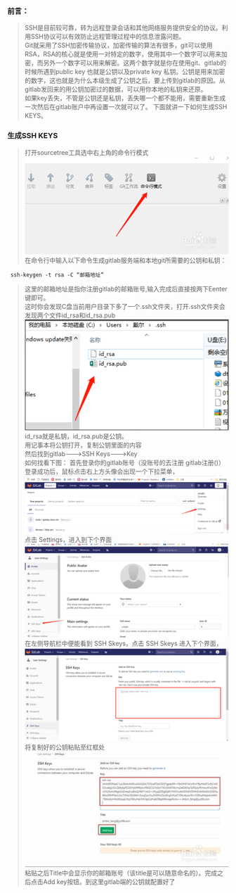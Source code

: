 ### 前言： 
>   SSH是目前较可靠，转为远程登录会话和其他网络服务提供安全的协议。利用SSH协议可以有效防止远程管理过程中的信息泄露问题。  
>   Git就采用了SSH加密传输协议，加密传输的算法有很多，git可以使用RSA，RSA的核心就是使用一对特定的数字，使用其中一个数字可以用来加密，而另外一个数字可以用来解密。这两个数字就是你在使用git、gitlab的时候所遇到public key 也就是公钥以及private key 私钥。公钥是用来加密的数字，这也就是为什么本级生成了公钥之后，要上传到gitlab的原因。从gitlab发回来的用公钥加密过的数据，可以用你本地的私钥来还原。  
>   如果key丢失，不管是公钥还是私钥，丢失哪一个都不能用，需要重新生成一次然后在gitlab账户中再设置一次就可以了。
>下面就讲一下如何生成SSH KEYS。

### 生成SSH KEYS
> 打开sourcetree工具选中右上角的命令行模式
![](./img/sourcetree/stree_1.jpg)
> 在命令行中输入以下命令生成gitlab服务端和本地git所需要的公钥和私钥：  
```  
 ssh-keygen -t rsa -C “邮箱地址” 

```    
> 这里的邮箱地址是指你注册gitlab的邮箱账号,输入完成后直接按两下Eenter键即可。  
> 这时你会发现C盘当前用户目录下多了一个.ssh文件夹，打开.ssh文件夹会发现两个文件id\_rsa和id\_rsa.pub  
![](./img/sourcetree/stree_2.jpg)
> id\_rsa就是私钥，id\_rsa.pub是公钥。  
用记事本将公钥打开，复制公钥里面的内容  
然后找到gitlab--->SSH Keys--->Key  
如何找看下图：
首先登录你的gitlab账号（没账号的去注册 gitlab注册()）  
登录成功后，鼠标点击右上方头像会出现一个下拉菜单，  
![](./img/sourcetree/stree_4.jpg)  
点击 Settings，进入到下个界面  
![](./img/sourcetree/stree_5.jpg)   
在左侧导航栏中便能看到 SSH Skeys，点击 SSH Skeys 进入下个界面，  
![](./img/sourcetree/stree_6.jpg)  
将复制好的公钥粘贴至红框处  
![](./img/sourcetree/stree_3.jpg)  
粘贴之后Title中会显示你的邮箱账号（该title是可以随意命名的）。完成之后点击Add key按钮。到这里gitlab端的公钥就配置好了


